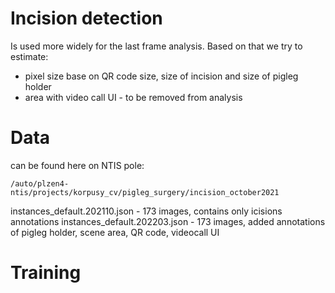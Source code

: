 # Incision detection

Is used more widely for the last frame analysis. Based on that we try to estimate:

* pixel size base on QR code size, size of incision and size of pigleg holder
* area with video call UI - to be removed from analysis


# Data 

can be found here on NTIS pole:

`/auto/plzen4-ntis/projects/korpusy_cv/pigleg_surgery/incision_october2021`

instances_default.202110.json - 173 images, contains only icisions annotations 
instances_default.202203.json - 173 images, added annotations of pigleg holder, scene area, QR code, videocall UI


# Training 


